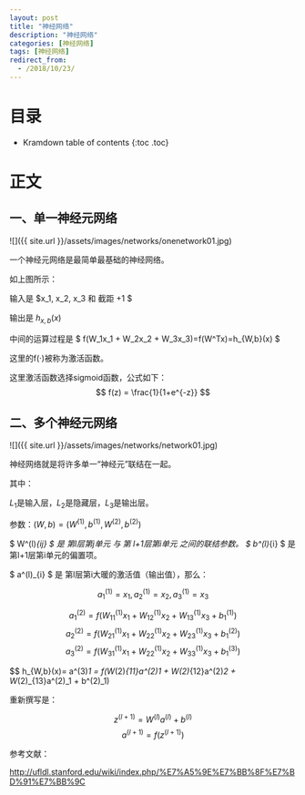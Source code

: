 ```yaml
---
layout: post
title: "神经网络"
description: "神经网络"
categories: [神经网络]
tags: [神经网络]
redirect_from:
  - /2018/10/23/
---
```


# 目录

* Kramdown table of contents
{:toc .toc}

# 正文

## 一、单一神经元网络

![]({{ site.url }}/assets/images/networks/onenetwork01.jpg)

一个神经元网络是最简单最基础的神经网络。

如上图所示：

输入是 $x_1, x_2, x_3 和 截距 +1 $

输出是 $h_{x,b}(x)$

中间的运算过程是 $ f(W_1x_1 + W_2x_2 + W_3x_3)=f(W^Tx)=h_{W,b}(x) $

这里的f(·)被称为激活函数。

这里激活函数选择sigmoid函数，公式如下：
$$ f(z) = \frac{1}{1+e^{-z}} $$


## 二、多个神经元网络

![]({{ site.url }}/assets/images/networks/network01.jpg)

神经网络就是将许多单一“神经元”联结在一起。

其中：

$L_1$是输入层，$L_2$是隐藏层，$L_3$是输出层。

参数：$(W, b) = (W^(1), b^(1), W^(2), b^(2))$

$ W^(l)_{ij} $ 是 第l层第j单元 与 第 l+1层第i单元 之间的联结参数。
$ b^(l)_{i} $ 是 第l+1层第i单元的偏置项。

$ a^(l)_{i} $ 是 第l层第i大暖的激活值（输出值），那么：

$$ a^(1)_1 = x_1, a^(1)_2 = x_2, a^(1)_3 = x_3$$

$$ a^(2)_1 = f(W^(1)_{11}x_1 + W^(1)_{12}x_2 + W^(1)_{13}x_3 + b^(1)_1) $$
$$ a^(2)_2 = f(W^(1)_{21}x_1 + W^(1)_{22}x_2 + W^(1)_{23}x_3 + b^(2)_1) $$
$$ a^(2)_3 = f(W^(1)_{31}x_1 + W^(1)_{22}x_2 + W^(1)_{33}x_3 + b^(3)_1) $$

$$ h_{W,b}(x)= a^(3)_1 = f(W_(2)_{11}a^(2)_1 + W_(2)_{12}a^(2)_2 + W_(2)_{13}a^(2)_1 + b^(2)_1)

重新撰写是：

$$ z^(l+1) = W^(l)a^(l) + b^(l) $$
$$ a^(l+1) = f(z^(l+1)) $$





参考文献：

http://ufldl.stanford.edu/wiki/index.php/%E7%A5%9E%E7%BB%8F%E7%BD%91%E7%BB%9C
